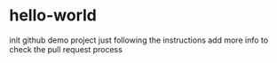 # hello-world
init github demo project
just following the instructions 
add more info to check the pull request process
